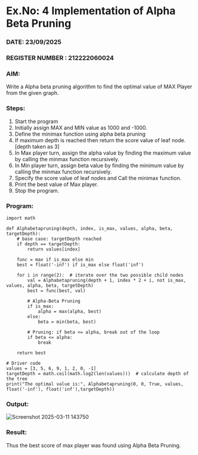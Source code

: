 # Ex.No: 4   Implementation of Alpha Beta Pruning 
### DATE: 23/09/2025                                                                          
### REGISTER NUMBER : 212222060024
### AIM: 
Write a Alpha beta pruning algorithm to find the optimal value of MAX Player from the given graph.
### Steps:
1. Start the program
2. Initially  assign MAX and MIN value as 1000 and -1000.
3.  Define the minimax function  using alpha beta pruning
4.  If maximum depth is reached then return the score value of leaf node. [depth taken as 3]
5.  In Max player turn, assign the alpha value by finding the maximum value by calling the minmax function recursively.
6.  In Min player turn, assign beta value by finding the minimum value by calling the minmax function recursively.
7.  Specify the score value of leaf nodes and Call the minimax function.
8.  Print the best value of Max player.
9.  Stop the program. 

### Program:
```
import math

def Alphabetapruning(depth, index, is_max, values, alpha, beta, targetDepth):
    # base case: targetDepth reached
    if depth == targetDepth:
        return values[index]

    func = max if is_max else min
    best = float('-inf') if is_max else float('inf')

    for i in range(2):  # iterate over the two possible child nodes
        val = Alphabetapruning(depth + 1, index * 2 + i, not is_max, values, alpha, beta, targetDepth)
        best = func(best, val)

        # Alpha-Beta Pruning
        if is_max:
            alpha = max(alpha, best)
        else:
            beta = min(beta, best)

        # Pruning: if beta <= alpha, break out of the loop
        if beta <= alpha:
            break

    return best

# Driver code
values = [3, 5, 6, 9, 1, 2, 0, -1]
targetDepth = math.ceil(math.log2(len(values)))  # calculate depth of the tree
print("The optimal value is:", Alphabetapruning(0, 0, True, values, float('-inf'), float('inf'),targetDepth))
```

### Output:
![Screenshot 2025-03-11 143750](https://github.com/user-attachments/assets/437ede73-d83c-431b-9d5b-afa06c9a8d12)

### Result:
Thus the best score of max player was found using Alpha Beta Pruning.
